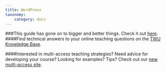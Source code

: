```yaml
---
title: WordPress
taxonomy:
    category: docs
---
```

###This guide has gone on to bigger and better things. Check it out [here](https://trinitywestern.teamdynamix.com/TDClient/1904/Portal/KB/?CategoryID=4746).
####Find technical answers to your online teaching questions on the [TWU Knowledge Base](https://trinitywestern.teamdynamix.com/TDClient/1904/Portal/KB/?CategoryID=4747).

####Interested in multi-access teaching strategies? Need advice for developing your course? Looking for examples? Tips? Check out our [new multi-access site](https://multi-access.twu.ca).
<!--
### Using

# WordPress
-->
